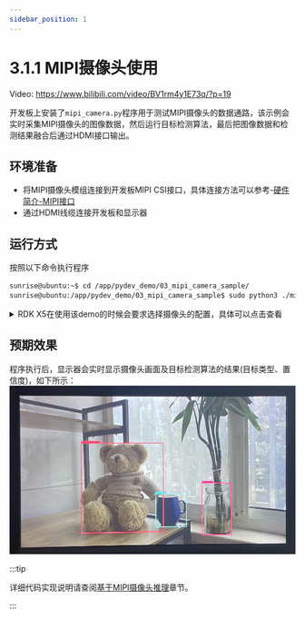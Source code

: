 ```yaml
---
sidebar_position: 1
---
```


# 3.1.1 MIPI摄像头使用

Video: https://www.bilibili.com/video/BV1rm4y1E73q/?p=19

开发板上安装了`mipi_camera.py`程序用于测试MIPI摄像头的数据通路，该示例会实时采集MIPI摄像头的图像数据，然后运行目标检测算法，最后把图像数据和检测结果融合后通过HDMI接口输出。

## 环境准备

  - 将MIPI摄像头模组连接到开发板MIPI CSI接口，具体连接方法可以参考-[硬件简介-MIPI接口](https://developer.d-robotics.cc/rdk_doc/Quick_start/hardware_introduction/rdk_x3#mipi_port)
  - 通过HDMI线缆连接开发板和显示器

## 运行方式
按照以下命令执行程序

  ```bash
  sunrise@ubuntu:~$ cd /app/pydev_demo/03_mipi_camera_sample/
  sunrise@ubuntu:/app/pydev_demo/03_mipi_camera_sample$ sudo python3 ./mipi_camera.py 
  ```

<details>
  <summary>RDK X5在使用该demo的时候会要求选择摄像头的配置，具体可以点击查看</summary>

  在终端中运行之后，会出现“please chouse sensor config,xxxx”的要求。

  ![screenshot-20241217-115245](../../../static/img/03_Basic_Application/01_Image/image/mipi_camera/screenshot-20241217-115245.png)
  
  在运行的时候选择RKD X5支持的配置，上图中选择0或者1都可以。

  启动过程可以参考如下视频：
  ![gif-20241217-115536](../../../static/img/03_Basic_Application/01_Image/image/mipi_camera/20241217-115536.gif)

</details>

## 预期效果
程序执行后，显示器会实时显示摄像头画面及目标检测算法的结果(目标类型、置信度)，如下所示：  
![image-20220503221020331](../../../static/img/03_Basic_Application/01_Image/image/mipi_camera/image-20220511181747071.png)

:::tip

详细代码实现说明请查阅[基于MIPI摄像头推理](../../04_Algorithm_Application/01_pydev_dnn_demo/mipi_camera.md)章节。

:::
